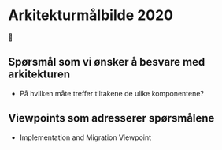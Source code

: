 # Arkitekturmålbilde 2020

:construction:

## Spørsmål som vi ønsker å besvare med arkitekturen
* På hvilken måte treffer tiltakene de ulike komponentene?
## Viewpoints som adresserer spørsmålene
* Implementation and Migration Viewpoint
